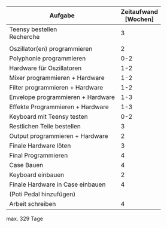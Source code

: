 | Aufgabe                           | Zeitaufwand <br>  [Wochen] |
| --------------------------------- | -------------------------- |
| Teensy bestellen<br>Recherche     | 3                          |
|                                   |                            |
| Oszillator(en) programmieren      | 2                          |
| Polyphonie programmieren          | 0-2                        |
| Hardware für Oszillatoren         | 1-2                        |
| Mixer programmieren + Hardware    | 1-2                        |
| Filter programmieren + Hardware   | 1-2                        |
| Envelope programmieren + Hardware | 1-3                        |
| Effekte Programmieren + Hardware  | 1-3                        |
| Keyboard mit Teensy testen        | 0-2                        |
| Restlichen Teile bestellen        | 3                          |
| Output programmieren + Hardware   | 2                          |
| Finale Hardware löten             | 3                          |
| Final Programmieren               | 4                          |
| Case Bauen                        | 4                          |
| Keyboard einbauen                 | 2                          |
| Finale Hardware in Case einbauen  | 4                          |
| (Poti Pedal hinzufügen)           |                            |
| Arbeit schreiben                  | 4                          |

max. 329 Tage

